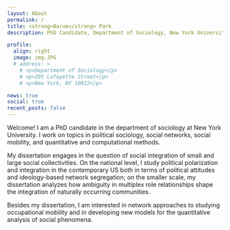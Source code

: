 ```yaml
---
layout: About
permalink: /
title: <strong>Barum</strong> Park
description: PhD Candidate, Department of Sociology, New York University

profile:
  align: right
  image: img.JPG
  # address: >
    # <p>Department of Sociology</p>
    # <p>295 Lafayette Street</p>
    # <p>New York, NY 10012</p>

news: true
social: true
recent_posts: false
---
```


Welcome! I am a PhD candidate in the department of sociology at New York University. I work on topics in political sociology, social networks, social mobility, and quantitative and computational methods.

My dissertation engages in the question of social integration of small and large social collectivities. On the national level, I study political polarization and integration in the contemporary US both in terms of political attitudes and ideology-based network segregation; on the smaller scale, my dissertation analyzes how ambiguity in multiplex role relationships shape the integration of naturally occurring communities.

Besides my dissertation, I am interested in network approaches to studying occupational mobility and in developing new models for the quantitative analysis of social phenomena.
